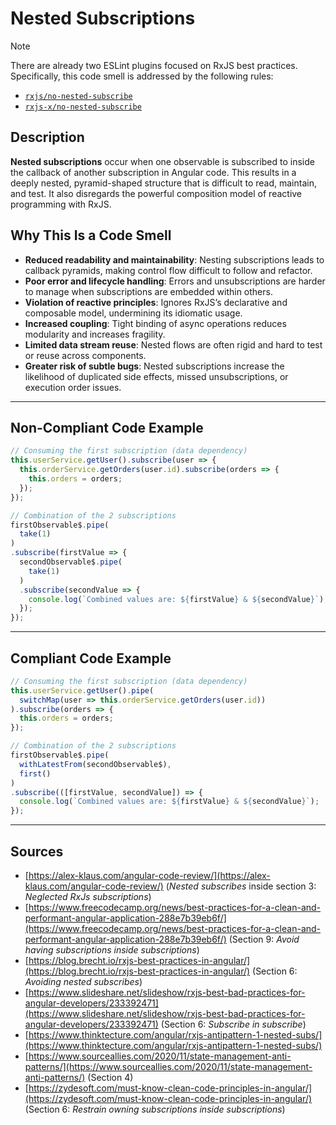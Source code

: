 # Nested Subscriptions

> [!Note]
> There are already two ESLint plugins focused on RxJS best practices. Specifically, this code smell is addressed by the following rules:
>
> - [`rxjs/no-nested-subscribe`](https://github.com/cartant/eslint-plugin-rxjs/blob/main/docs/rules/no-nested-subscribe.md)
> - [`rxjs-x/no-nested-subscribe`](https://github.com/JasonWeinzierl/eslint-plugin-rxjs-x/blob/main/docs/rules/no-nested-subscribe.md)

## Description

**Nested subscriptions** occur when one observable is subscribed to inside the callback of another subscription in Angular code. This results in a deeply nested, pyramid-shaped structure that is difficult to read, maintain, and test. It also disregards the powerful composition model of reactive programming with RxJS.

## Why This Is a Code Smell

- **Reduced readability and maintainability**: Nesting subscriptions leads to callback pyramids, making control flow difficult to follow and refactor.
- **Poor error and lifecycle handling**: Errors and unsubscriptions are harder to manage when subscriptions are embedded within others.
- **Violation of reactive principles**: Ignores RxJS’s declarative and composable model, undermining its idiomatic usage.
- **Increased coupling**: Tight binding of async operations reduces modularity and increases fragility.
- **Limited data stream reuse**: Nested flows are often rigid and hard to test or reuse across components.
- **Greater risk of subtle bugs**: Nested subscriptions increase the likelihood of duplicated side effects, missed unsubscriptions, or execution order issues.

---

## Non-Compliant Code Example

```ts
// Consuming the first subscription (data dependency)
this.userService.getUser().subscribe(user => {
  this.orderService.getOrders(user.id).subscribe(orders => {
    this.orders = orders;
  });
});

// Combination of the 2 subscriptions
firstObservable$.pipe(
  take(1)
)
.subscribe(firstValue => {
  secondObservable$.pipe(
    take(1)
  )
  .subscribe(secondValue => {
    console.log(`Combined values are: ${firstValue} & ${secondValue}`);
  });
});
```

---

## Compliant Code Example

```ts
// Consuming the first subscription (data dependency)
this.userService.getUser().pipe(
  switchMap(user => this.orderService.getOrders(user.id))
).subscribe(orders => {
  this.orders = orders;
});

// Combination of the 2 subscriptions
firstObservable$.pipe(
  withLatestFrom(secondObservable$),
  first()
)
.subscribe(([firstValue, secondValue]) => {
  console.log(`Combined values are: ${firstValue} & ${secondValue}`);
});
```

---

## Sources

- [https://alex-klaus.com/angular-code-review/](https://alex-klaus.com/angular-code-review/) (*Nested subscribes* inside section 3: *Neglected RxJs subscriptions*)
- [https://www.freecodecamp.org/news/best-practices-for-a-clean-and-performant-angular-application-288e7b39eb6f/](https://www.freecodecamp.org/news/best-practices-for-a-clean-and-performant-angular-application-288e7b39eb6f/) (Section 9: *Avoid having subscriptions inside subscriptions*)
- [https://blog.brecht.io/rxjs-best-practices-in-angular/](https://blog.brecht.io/rxjs-best-practices-in-angular/) (Section 6: *Avoiding nested subscribes*)
- [https://www.slideshare.net/slideshow/rxjs-best-bad-practices-for-angular-developers/233392471](https://www.slideshare.net/slideshow/rxjs-best-bad-practices-for-angular-developers/233392471) (Section 6: *Subscribe in subscribe*)
- [https://www.thinktecture.com/angular/rxjs-antipattern-1-nested-subs/](https://www.thinktecture.com/angular/rxjs-antipattern-1-nested-subs/)
- [https://www.sourceallies.com/2020/11/state-management-anti-patterns/](https://www.sourceallies.com/2020/11/state-management-anti-patterns/) (Section 4)
- [https://zydesoft.com/must-know-clean-code-principles-in-angular/](https://zydesoft.com/must-know-clean-code-principles-in-angular/) (Section 6: *Restrain owning subscriptions inside subscriptions*)
